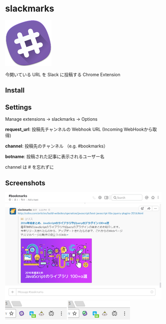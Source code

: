 slackmarks
====

![Alt Text](icon.png)

今開いている URL を Slack に投稿する Chrome Extension

## Install


## Settings

Manage extensions -> slackmarks -> Options

**request_url**: 投稿先チャンネルの Webhook URL (Incoming WebHookから取得)

**channel**: 投稿先のチャンネル （e.g. #bookmarks）

**botname**: 投稿された記事に表示されるユーザー名

channel は # を忘れずに

## Screenshots

![Alt Text](thumb1.png)
![Alt Text](thumb2.png)
![Alt Text](thumb3.png)
